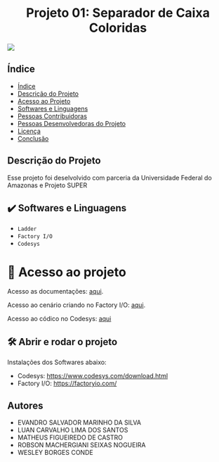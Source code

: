 <h1 align="center"> Projeto 01: Separador de Caixa Coloridas </h1> <img src="https://img.shields.io/badge/Status-Conclu%C3%ADdo-brightgreen"/>

## Índice 

* [Índice](#índice)
* [Descrição do Projeto](#descrição-do-projeto)
* [Acesso ao Projeto](#acesso-ao-projeto)
* [Softwares e Linguagens](#Softwares-e-Linguagens)
* [Pessoas Contribuidoras](#pessoas-contribuidoras)
* [Pessoas Desenvolvedoras do Projeto](#pessoas-desenvolvedoras)
* [Licença](#licença)
* [Conclusão](#conclusão)

## Descrição do Projeto
  Esse projeto foi deselvolvido com parceria da Universidade Federal do Amazonas e Projeto SUPER
  
  
## ✔️ Softwares e Linguagens

- ``Ladder``
- ``Factory I/O``
- ``Codesys``
  
# 📁 Acesso ao projeto
Acesso as documentações: [aqui](https://github.com/Evandro02/Evandro_All_Projects/files/8342442/Projeto.Super.-.Separacao.de.Caixas.Coloridas.2.pdf). </p>
Acesso ao cenário criando no Factory I/O: [aqui](https://mega.nz/file/kMM2hJ4S#J8_4m5PRC5wzOtkgY86NKyPNSl_p4uHW70oi5mQcC94). </p>
Acesso ao códico no Codesys: [aqui]()

## 🛠️ Abrir e rodar o projeto
Instalações dos Softwares abaixo:
- Codesys: https://www.codesys.com/download.html
- Factory I/O: https://factoryio.com/
## Autores

- EVANDRO SALVADOR MARINHO DA SILVA
- LUAN CARVALHO LIMA DOS SANTOS  
- MATHEUS FIGUEIREDO DE CASTRO 
- ROBSON MACHERGIANI SEIXAS NOGUEIRA
- WESLEY BORGES CONDE 
